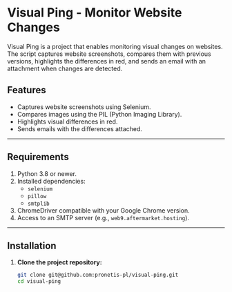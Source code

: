 # Visual Ping - Monitor Website Changes

Visual Ping is a project that enables monitoring visual changes on websites. The script captures website screenshots, compares them with previous versions, highlights the differences in red, and sends an email with an attachment when changes are detected.

## Features
- Captures website screenshots using Selenium.
- Compares images using the PIL (Python Imaging Library).
- Highlights visual differences in red.
- Sends emails with the differences attached.

---

## Requirements

1. Python 3.8 or newer.
2. Installed dependencies:
    - `selenium`
    - `pillow`
    - `smtplib`
3. ChromeDriver compatible with your Google Chrome version.
4. Access to an SMTP server (e.g., `web9.aftermarket.hosting`).

---

## Installation

1. **Clone the project repository:**
   ```bash
   git clone git@github.com:pronetis-pl/visual-ping.git
   cd visual-ping
